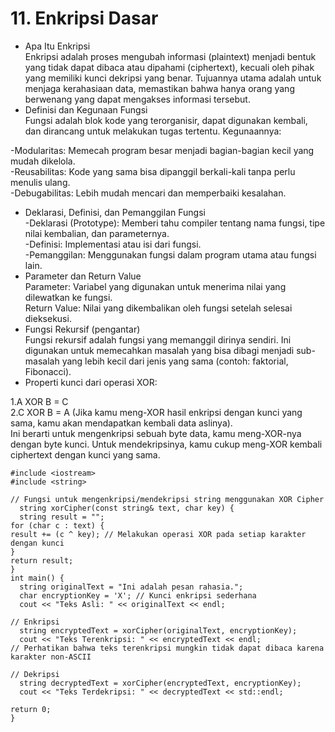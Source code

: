 # 11. Enkripsi Dasar

* Apa Itu Enkripsi\
  Enkripsi adalah proses mengubah informasi (plaintext) menjadi bentuk yang tidak dapat dibaca atau dipahami (ciphertext), kecuali oleh pihak yang memiliki kunci dekripsi yang benar. Tujuannya utama adalah untuk menjaga kerahasiaan data, memastikan bahwa hanya orang yang berwenang yang dapat mengakses informasi tersebut.
* Definisi dan Kegunaan Fungsi\
  Fungsi adalah blok kode yang terorganisir, dapat digunakan kembali, dan dirancang untuk melakukan tugas tertentu. Kegunaannya:

-Modularitas: Memecah program besar menjadi bagian-bagian kecil yang mudah dikelola.\
-Reusabilitas: Kode yang sama bisa dipanggil berkali-kali tanpa perlu menulis ulang.\
-Debugabilitas: Lebih mudah mencari dan memperbaiki kesalahan.

* Deklarasi, Definisi, dan Pemanggilan Fungsi\
  -Deklarasi (Prototype): Memberi tahu compiler tentang nama fungsi, tipe nilai kembalian, dan parameternya.\
  -Definisi: Implementasi atau isi dari fungsi.\
  -Pemanggilan: Menggunakan fungsi dalam program utama atau fungsi lain.
* Parameter dan Return Value\
  Parameter: Variabel yang digunakan untuk menerima nilai yang dilewatkan ke fungsi.\
  Return Value: Nilai yang dikembalikan oleh fungsi setelah selesai dieksekusi.
* Fungsi Rekursif (pengantar)\
  Fungsi rekursif adalah fungsi yang memanggil dirinya sendiri. Ini digunakan untuk memecahkan masalah yang bisa dibagi menjadi sub-masalah yang lebih kecil dari jenis yang sama (contoh: faktorial, Fibonacci).
* Properti kunci dari operasi XOR:

1.A XOR B = C\
2.C XOR B = A (Jika kamu meng-XOR hasil enkripsi dengan kunci yang sama, kamu akan mendapatkan kembali data aslinya).\
Ini berarti untuk mengenkripsi sebuah byte data, kamu meng-XOR-nya dengan byte kunci. Untuk mendekripsinya, kamu cukup meng-XOR kembali ciphertext dengan kunci yang sama.

```
#include <iostream>
#include <string>

// Fungsi untuk mengenkripsi/mendekripsi string menggunakan XOR Cipher
  string xorCipher(const string& text, char key) {
  string result = "";
for (char c : text) {
result += (c ^ key); // Melakukan operasi XOR pada setiap karakter dengan kunci
}
return result;
}
int main() {
  string originalText = "Ini adalah pesan rahasia.";
  char encryptionKey = 'X'; // Kunci enkripsi sederhana
  cout << "Teks Asli: " << originalText << endl;

// Enkripsi
  string encryptedText = xorCipher(originalText, encryptionKey);
  cout << "Teks Terenkripsi: " << encryptedText << endl;
// Perhatikan bahwa teks terenkripsi mungkin tidak dapat dibaca karena karakter non-ASCII

// Dekripsi
  string decryptedText = xorCipher(encryptedText, encryptionKey);
  cout << "Teks Terdekripsi: " << decryptedText << std::endl;

return 0;
}
```
